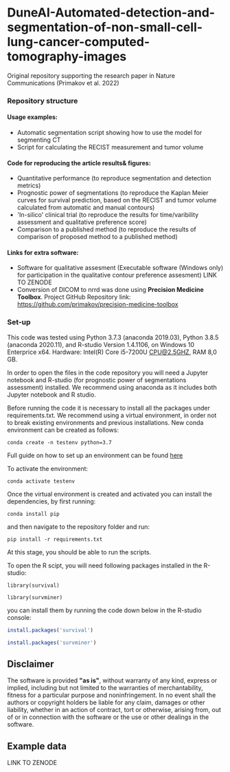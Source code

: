 ﻿# DuneAI-Automated-detection-and-segmentation-of-non-small-cell-lung-cancer-computed-tomography-images
Original repository supporting the research paper in Nature Communications (Primakov et al. 2022) 
### **Repository structure**
#### **Usage examples:**

* Automatic segmentation script showing how to use the model for segmenting CT
* Script for calculating the RECIST measurement and tumor volume


#### **Code for reproducing the article results& figures:**

* Quantitative performance (to reproduce segmentation and detection metrics)
* Prognostic power of segmentations (to reproduce the Kaplan Meier curves for survival prediction, based on the RECIST and tumor volume calculated from automatic and manual contours)
* 'In-silico' clinical trial (to reproduce the results for time/varibility assessment and qualitative preference score)
* Comparison to a published method (to reproduce the results of comparison of proposed method to a published method)


#### **Links for extra software:**

* Software for qualitative assesment (Executable software (Windows only) for participation in the qualitative contour preference assesment)  LINK TO ZENODE
* Conversion of DICOM to nrrd was done using **Precision Medicine Toolbox**. Project GitHub Repository link: <https://github.com/primakov/precision-medicine-toolbox> 



### **Set-up**

This code was tested using Python 3.7.3 (anaconda                  2019.03), Python 3.8.5 (anaconda 2020.11), and R-studio Version 1.4.1106, on Windows 10 Enterprice x64. Hardware: Intel(R) Core i5-7200U CPU@2.5GHZ,   RAM 8,0 GB.

In order to open the files in the code repository you will need a Jupyter notebook and R-studio (for prognostic power of segmentations assessment) installed. We recommend using anaconda as it includes both Jupyter notebook and R studio. 

Before running the code it is necessary to install all the packages under requirements.txt. We recommend using a virtual environment, in order not to break existing environments and previous installations. New conda environment can be created as follows:

```
conda create -n testenv python=3.7 
```


Full guide on how to set up an environment can be found [here](https://docs.conda.io/projects/conda/en/latest/user-guide/tasks/manage-environments.html)

To activate the environment:
```
conda activate testenv
```
Once the virtual environment is created and activated you can install the dependencies, by first running:

```
conda install pip
```

and then navigate to the repository folder and run:

```
pip install -r requirements.txt
```

At this stage, you should be able to run the scripts.



To open the R scipt, you will need following packages installed in  the R-studio:
```
library(survival)

library(survminer)
```
you can install them by running the code down below in the R-studio console:
``` R
install.packages('survival')

install.packages('survminer')
```

## **Disclaimer**

The software is provided **"as is"**, without warranty of any kind, express or implied, including but not limited to the warranties of merchantability, fitness for a particular purpose and noninfringement. In no event shall the authors or copyright holders be liable for any claim, damages or other liability, whether in an action of contract, tort or otherwise, arising from, out of or in connection with the software or the use or other dealings in the software.

## **Example data**

LINK TO ZENODE

